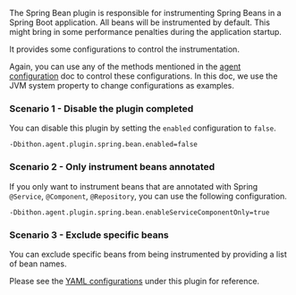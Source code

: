 
The Spring Bean plugin is responsible for instrumenting Spring Beans in a Spring Boot application.
All beans will be instrumented by default.
This might bring in some performance penalties during the application startup.

It provides some configurations to control the instrumentation.

Again, you can use any of the methods mentioned in the [agent configuration](../README.md) doc to control these configurations.
In this doc, we use the JVM system property to change configurations as examples.

### Scenario 1 - Disable the plugin completed

You can disable this plugin by setting the `enabled` configuration to `false`.

```text
-Dbithon.agent.plugin.spring.bean.enabled=false
```

### Scenario 2 - Only instrument beans annotated

If you only want to instrument beans that are annotated with Spring `@Service`,
`@Component`, `@Repository`, you can use the following configuration.

```text
-Dbithon.agent.plugin.spring.bean.enableServiceComponentOnly=true
```

### Scenario 3 - Exclude specific beans

You can exclude specific beans from being instrumented by providing a list of bean names.

Please see the [YAML configurations](../../../../agent/agent-plugins/spring-bean/src/main/resources/org.bithon.agent.plugin.spring.bean.yml) under this plugin for reference.
